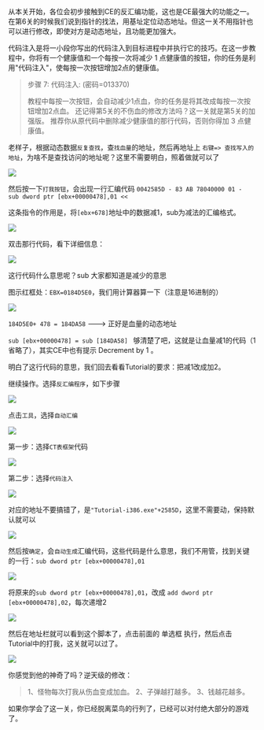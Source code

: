 从本关开始，各位会初步接触到CE的反汇编功能，这也是CE最强大的功能之一。在第6关的时候我们说到指针的找法，用基址定位动态地址。但这一关不用指针也可以进行修改，即使对方是动态地址，且功能更加强大。

代码注入是将一小段你写出的代码注入到目标进程中并执行它的技巧。在这一步教程中，你将有一个健康值和一个每按一次将减少 1 点健康值的按钮，你的任务是利用"代码注入"，使每按一次按钮增加2点的健康值。

> 步骤 7: 代码注入: (密码=013370)
>
> 教程中每按一次按钮，会自动减少1点血，你的任务是将其改成每按一次按钮增加2点血。
> 还记得第5关的不伤血的修改方法吗？这一关就是第5关的加强版。
> 推荐你从原代码中删除减少健康值的那行代码，否则你得加 3 点健康值。

老样子，根据动态数据`反复查找`，查`找血量`的地址，然后再地址上 `右键=> 查找写入的地址`，为啥不是查找访问的地址呢？这里不需要明白，照着做就可以了

![](/image/1379525-20220718134452012-393915088.png)


然后按一下`打我按钮`，会出现一行汇编代码 `0042585D - 83 AB 78040000 01 - sub dword ptr [ebx+00000478],01 <<`

这条指令的作用是，将`[ebx+678]`地址中的数据减1，sub为减法的汇编格式。

![](/image/1379525-20220718134502245-1806799595.png)


双击那行代码，看下详细信息：

![](/image/1379525-20220718134516237-1135499414.png)


这行代码什么意思呢？sub 大家都知道是减少的意思

图示红框处：`EBX=0184D5E0`，我们用计算器算一下（注意是16进制的）

![](/image/1379525-20220718134531113-1656898280.png)


`184D5E0+ 478 = 184DA58` ---> 正好是血量的动态地址

`sub [ebx+00000478] = sub [184DA58] ` 够清楚了吧，这就是让血量减1的代码（1省略了），其实CE中也有提示 Decrement by 1 。


明白了这行代码的意思，我们回去看看Tutorial的要求：把减1改成加2。

继续操作。选择`反汇编程序`，如下步骤

![](/image/1379525-20220718135900531-174163718.png)


点击`工具`，选择`自动汇编`

![](/image/1379525-20220718135911164-1282577823.png)


第一步：选择`CT表框架`代码

![](/image/1379525-20220718135924271-218285672.png)


第二步：选择`代码注入`

![](/image/1379525-20220718135936866-1554140541.png)


对应的地址不要搞错了，是`"Tutorial-i386.exe"+2585D`，这里不需要动，保持默认就可以

![](/image/1379525-20220718135947639-1421251987.png)

然后按`确定`，会`自动生成`汇编代码，这些代码是什么意思，我们不用管，找到关键的一行：`sub dword ptr [ebx+00000478],01`

![](/image/1379525-20220718140006702-368045137.png)


将原来的`sub dword ptr [ebx+00000478],01`，改成 `add dword ptr [ebx+00000478],02`，每次递增2

![](/image/1379525-20220718140019036-1336261102.png)


然后在地址栏就可以看到这个脚本了，点击前面的 单选框 执行，然后点击Tutorial中的打我，这关就可以过了。

![](/image/1379525-20220718140030616-1988882702.png)


你感觉到他的神奇了吗？逆天级的修改：

> 1、怪物每次打我从伤血变成加血。
> 2、子弹越打越多。
> 3、钱越花越多。

如果你学会了这一关，你已经脱离菜鸟的行列了，已经可以对付绝大部分的游戏了。
